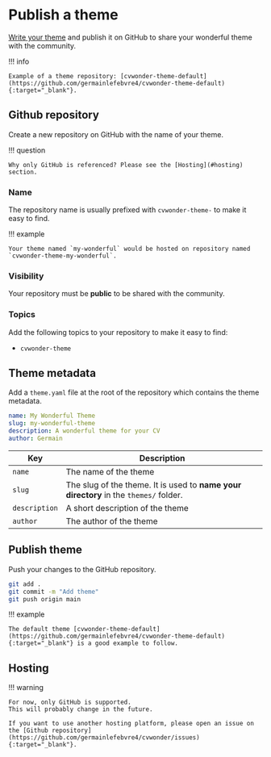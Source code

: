 # Publish a theme

[Write your theme](write-theme.md) and publish it on GitHub to share your wonderful theme with the community.

!!! info

    Example of a theme repository: [cvwonder-theme-default](https://github.com/germainlefebvre4/cvwonder-theme-default){:target="_blank"}.

## Github repository

Create a new repository on GitHub with the name of your theme.

!!! question

    Why only GitHub is referenced? Please see the [Hosting](#hosting) section.

### Name

The repository name is usually prefixed with `cvwonder-theme-` to make it easy to find.

!!! example

    Your theme named `my-wonderful` would be hosted on repository named `cvwonder-theme-my-wonderful`.

### Visibility

Your repository must be **public** to be shared with the community.

### Topics

Add the following topics to your repository to make it easy to find:

* `cvwonder-theme`

## Theme metadata

Add a `theme.yaml` file at the root of the repository which contains the theme metadata.

```yaml
name: My Wonderful Theme
slug: my-wonderful-theme
description: A wonderful theme for your CV
author: Germain
```

| Key | Description |
|-----|-------------|
| `name` | The name of the theme |
| `slug` | The slug of the theme. It is used to **name your directory** in the `themes/` folder. |
| `description`| A short description of the theme |
| `author` | The author of the theme |

## Publish theme

Push your changes to the GitHub repository.

```bash
git add .
git commit -m "Add theme"
git push origin main
```

!!! example

    The default theme [cvwonder-theme-default](https://github.com/germainlefebvre4/cvwonder-theme-default){:target="_blank"} is a good example to follow.

## Hosting

!!! warning

    For now, only GitHub is supported.
    This will probably change in the future.

    If you want to use another hosting platform, please open an issue on the [Github repository](https://github.com/germainlefebvre4/cvwonder/issues){:target="_blank"}.

